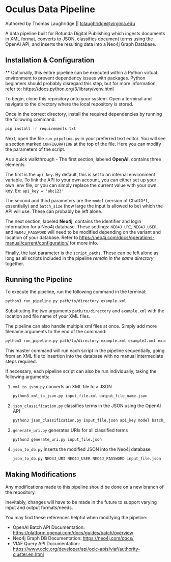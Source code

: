 # Oculus Data Pipeline
 
Authored by Thomas Laughridge || tclaughridge@virginia.edu

A data pipeline built for Rotunda Digital Publishing which ingests documents in XML format, converts to JSON, classifies document terms using the OpenAI API, and inserts the resulting data into a Neo4j Graph Database.

## Installation & Configuration

** Optionally, this entire pipeline can be executed within a Python virtual environment to prevent dependency issues with packages. Python beginners should probably disregard this step, but for more information, refer to: https://docs.python.org/3/library/venv.html

To begin, clone this repository onto your system. Open a terminal and navigate to the directory where the local repository is stored.

Once in the correct directory, install the required dependencies by running the following command:

```zsh
pip install -r requirements.txt
```
Next, open the file ```run_pipeline.py``` in your preferred text editor. You will see a section marked ```CONFIGURATION``` at the top of the file. Here you can modify the parameters of the script.

As a quick walkthrough - The first section, labeled **OpenAI**, contains three elements.

The first is the ```api_key```. By default, this is set to an internal environment variable. To link the API to your own account, you can either set up your own .env file, or you can simply replace the current value with your own key. Ex: ```api_key = 'abc123'```

The second and third parameters are the ```model``` (version of ChatGPT, essentially) and ```batch_size``` (how large the input is allowed to be) which the API will use. These can probably be left alone.

The next section, labeled **Neo4j**, contains the identifier and login information for a Neo4j database. These settings: ```NEO4J_URI```, ```NEO4J_USER```, and ```NEO4J_PASSWORD``` will need to be modified depending on the variant and location of your database. Refer to https://neo4j.com/docs/operations-manual/current/configuration/ for more info.

Finally, the last parameter is the ```script_paths```. These can be left alone as long as all scripts included in the pipeline *remain in the same directory* together.

## Running the Pipeline

To execute the pipeline, run the following command in the terminal:
```zsh
python3 run_pipeline.py path/to/directory example.xml
```
Substituting the two arguments ```path/to/directory``` and ```example.xml``` with the location and file name of your XML files.

The pipeline can also handle multiple xml files at once. Simply add more filename arguments to the end of the command:
```zsh
python3 run_pipeline.py path/to/directory example.xml example2.xml example3.xml
```
This master command will run each script in the pipeline sequentially, going from an XML file to insertion into the database with no manual intermediate steps required.

If necessary, each pipeline script can also be run individually, taking the following arguments:

1. ```xml_to_json.py``` converts an XML file to a JSON
   
   ```zsh
   python3 xml_to_json.py input_file.xml output_file_name.json
   ```
2. ```json_classification.py``` classifies terms in the JSON using the OpenAI API

   ```zsh
   python3 json_classification.py input_file.json api_key model batch_size
   ```
3. ```generate_uri.py``` generates URIs for all classified terms
   
   ```zsh
   python3 generate_uri.py input_file.json
   ```
4. ```json_to_db.py``` inserts the modified JSON into the Neo4j database
   
   ```zsh
   json_to_db.py NEO4J_URI NEO4J_USER NEO4J_PASSWORD input_file.json
   ```

## Making Modifications

Any modifications made to this pipeline should be done on a new branch of the repository.

Inevitably, changes will have to be made in the future to support varying input and output formats/needs.

You may find these references helpful when modifying the pipeline:

- OpenAI Batch API Documentation: https://platform.openai.com/docs/guides/batch/overview
- Neo4j Graph DB Documentation: https://neo4j.com/docs/
- VIAF Query API Documentation: https://www.oclc.org/developer/api/oclc-apis/viaf/authority-cluster.en.html
